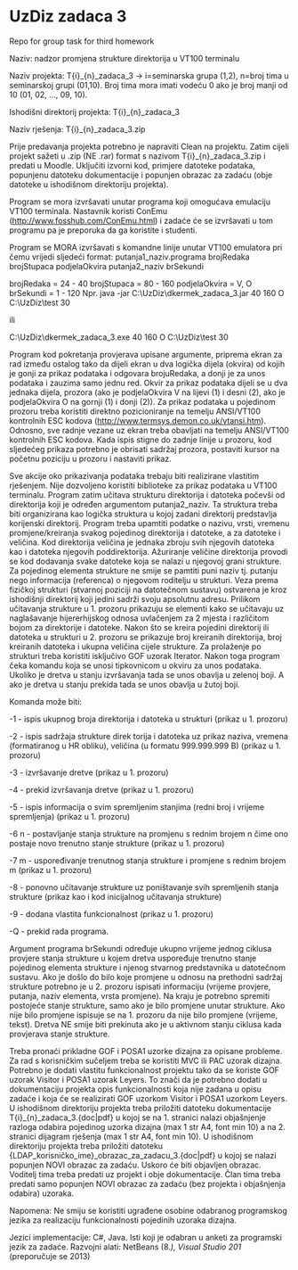 # UzDiz zadaca 3
Repo for group task for third homework


Naziv: nadzor promjena strukture direktorija u VT100 terminalu

Naziv projekta: T{i}_{n}_zadaca_3 -> i=seminarska grupa (1,2), n=broj tima u seminarskoj grupi (01,10). Broj tima mora imati vodeću 0 ako je broj manji od 10 (01, 02, ..., 09, 10).

Ishodišni direktorij projekta: 
T{i}_{n}_zadaca_3

Naziv rješenja: T{i}_{n}_zadaca_3.zip

Prije predavanja projekta potrebno je napraviti Clean na projektu. Zatim cijeli projekt sažeti u .zip (NE .rar) format s nazivom T{i}_{n}_zadaca_3.zip i predati u Moodle. Uključiti izvorni kod, primjere datoteke podataka, popunjenu datoteku dokumentacije i popunjen obrazac za zadaću (obje datoteke u ishodišnom direktoriju projekta). 
 
Program se mora izvršavati unutar programa koji omogućava emulaciju VT100 terminala. Nastavnik koristi ConEmu (http://www.fosshub.com/ConEmu.html) i zadaće će se izvršavati u tom programu pa je preporuka da ga koristite i studenti. 


Program se MORA izvršavati s komandne linije unutar VT100 emulatora pri čemu vrijedi sljedeći format:
putanja1_naziv.programa  brojRedaka brojStupaca podjelaOkvira  putanja2_naziv brSekundi 
 
brojRedaka = 24 - 40
brojStupaca = 80 - 160
podjelaOkvira = V, O
brSekundi = 1 - 120
Npr.
java -jar C:\UzDiz\dkermek_zadaca_3.jar  40 160 O C:\UzDiz\test 30 

ili 

C:\UzDiz\dkermek_zadaca_3.exe 40 160 O C:\UzDiz\test 30 

Program kod pokretanja provjerava upisane argumente, priprema ekran za rad između ostalog tako da dijeli ekran u dva logička dijela (okvira) od kojih je gonji za prikaz podataka i odgovara brojuRedaka, a donji je za unos podataka i zauzima samo jednu red. Okvir za prikaz podataka dijeli se u dva jednaka dijela, prozora (ako je podjelaOkvira V na lijevi (1) i desni (2), ako je podjelaOkvira O na gornji (1) i donji (2)). 
Za prikaz podataka u pojedinom prozoru treba koristiti direktno pozicioniranje na temelju ANSI/VT100 kontrolnih ESC kodova (http://www.termsys.demon.co.uk/vtansi.htm). Odnosno, sve radnje vezane uz ekran treba obavljati na temelju ANSI/VT100 kontrolnih ESC kodova.
Kada ispis stigne do zadnje linije u prozoru, kod sljedećeg prikaza potrebno je obrisati sadržaj prozora, postaviti kursor na početnu poziciju u prozoru i nastaviti prikaz. 

Sve akcije oko prikazivanja podataka trebaju biti realizirane vlastitim rješenjem. Nije dozvoljeno koristiti biblioteke za prikaz podataka u VT100 terminalu.
Program zatim učitava strukturu direktorija i datoteka počevši od direktorija koji je određen argumentom putanja2_naziv. Ta struktura treba biti organizirana kao logička struktura u kojoj zadani direktorij predstavlja korijenski direktorij. Program treba upamtiti podatke o nazivu, vrsti, vremenu promjene/kreiranja svakog pojedinog direktorija i datoteke, a za datoteke i veličina. Kod direktorija veličina je jednaka zbroju svih njegovih datoteka kao i datoteka njegovih poddirektorija. Ažuriranje veličine direktorija provodi se kod dodavanja svake datoteke koja se nalazi u njegovoj grani strukture. Za pojedinog elementa strukture ne smije se pamtiti puni naziv tj. putanju nego informacija (referenca) o njegovom roditelju u strukturi. Veza prema fizičkoj strukturi (stvarnoj poziciji na datotečnom sustavu) ostvarena je kroz ishodišnji direktorij koji jedini sadrži svoju apsolutnu adresu.
Prilikom učitavanja strukture u 1. prozoru prikazuju se elementi kako se učitavaju uz naglašavanje hijererhijskog odnosa uvlačenjem za 2 mjesta i različitom bojom za direktorije  i datoteke. Nakon što se kreira pojedini direktorij ili datoteka u strukturi u 2. prozoru se prikazuje broj kreiranih direktorija, broj kreiranih datoteka i ukupna veličina cijele strukture.
Za prolaženje po strukturi treba koristiti isključivo GOF uzorak Iterator.
Nakon toga program čeka komandu koja se unosi tipkovnicom u okviru za unos podataka. Ukoliko je dretva u stanju izvršavanja tada se unos obavlja u zelenoj boji. A ako je dretva u stanju prekida tada se unos obavlja u žutoj boji. 

Komanda može biti:

-1 - ispis ukupnog broja direktorija i datoteka u strukturi (prikaz u 1. prozoru)

-2 - ispis sadržaja strukture direk
torija i datoteka uz prikaz naziva, vremena (formatiranog u HR obliku), veličina (u formatu 999.999.999 B) (prikaz u 1. prozoru) 


-3 - izvršavanje dretve (prikaz u 1. prozoru) 


-4 - prekid izvršavanja dretve (prikaz u 1. prozoru) 


-5 - ispis informacija o svim spremljenim stanjima (redni broj i vrijeme spremljenja) (prikaz u 1. prozoru)


-6 n - postavljanje stanja strukture na promjenu s rednim brojem n čime ono postaje novo trenutno stanje strukture (prikaz u 1. prozoru)

-7 m - uspoređivanje trenutnog stanja strukture i promjene s rednim brojem m (prikaz u 1. prozoru) 

-8 - ponovno učitavanje strukture uz poništavanje svih spremljenih stanja strukture (prikaz kao i kod inicijalnog učitavanja strukture)

-9 - dodana vlastita funkcionalnost (prikaz u 1. prozoru)

-Q - prekid rada programa.

 
Argument programa brSekundi određuje ukupno vrijeme jednog ciklusa provjere stanja strukture u kojem dretva uspoređuje trenutno stanje pojedinog elementa strukture i njenog stvarnog predstavnika u datotečnom sustavu. Ako je došlo do bilo koje promjene u odnosu na prethodni sadržaj strukture potrebno je u 2. prozoru ispisati informaciju (vrijeme provjere, putanja, naziv elementa, vrsta promjene). Na kraju je potrebno spremiti postojeće stanje strukture, samo ako je bilo promjene unutar strukture. Ako nije bilo promjene ispisuje se na 1. prozoru da nije bilo promjene (vrijeme, tekst). Dretva NE smije biti prekinuta ako je u aktivnom stanju ciklusa kada provjerava stanje strukture.
 
Treba pronaći prikladne GOF i POSA1 uzorke dizajna za opisane probleme. Za rad s korisničkim sučeljem treba se koristiti MVC ili PAC uzorak dizajna. Potrebno je dodati vlastitu funkcionalnost projektu tako da se koriste GOF uzorak Visitor i POSA1 uzorak Leyers. To znači da je potrebno dodati u dokumentaciju projekta opis funkcionalnosti koja nije zadana u opisu zadaće i koja će se realizirati GOF uzorkom Visitor i POSA1 uzorkom Leyers.
U ishodišnom direktoriju projekta treba priložiti datoteku dokumentacije T{i}_{n}_zadaca_3.{doc|pdf} u kojoj se na 1. stranici nalazi objašnjenje razloga odabira pojedinog uzorka dizajna (max 1 str A4, font min 10) a na 2. stranici dijagram rješenja (max 1 str A4, font min 10). 
U ishodišnom direktoriju projekta treba priložiti datoteku {LDAP_korisničko_ime}_obrazac_za_zadacu_3.{doc|pdf} u kojoj se nalazi popunjen NOVI obrazac za zadaću. Uskoro će biti objavljen obrazac.
Voditelj tima treba predati uz projekt i obje dokumentacije. Član tima treba predati samo popunjen NOVI obrazac za zadaću (bez projekta i objašnjenja odabira) uzoraka.
 
Napomena: Ne smiju se koristiti ugrađene osobine odabranog programskog jezika za realizaciju funkcionalnosti pojedinih uzoraka dizajna.
 
Jezici implementacije: C#, Java. Isti koji je odabran u anketi za programski jezik za zadaće.
Razvojni alati: NetBeans (8.*), Visual Studio 201* (preporučuje se 2013)